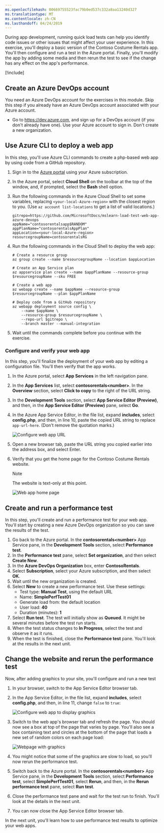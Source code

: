 ```yaml
---
ms.openlocfilehash: 00669755523fac79b0ed537c332a8aa13240d327
ms.translationtype: MT
ms.contentlocale: zh-CN
ms.lasthandoff: 04/24/2019
---
```

During app development, running quick load tests can help you identify code issues or other issues that might affect your user experience. In this exercise, you'll deploy a basic version of the Contoso Costume Rentals app. You'll then configure and run a test in the Azure portal. Finally, you'll modify the app by adding some media and then rerun the test to see if the change has any effect on the app's performance.

[!include[](../../../includes/azure-free-trial-note.md)]

## <a name="create-an-azure-devops-account"></a>Create an Azure DevOps account

You need an Azure DevOps account for the exercises in this module. Skip this step if you already have an Azure DevOps account associated with your Azure account.

- Go to https://dev.azure.com, and sign up for a DevOps account (if you don't already have one). Use your Azure account to sign in. Don't create a new organization.

## <a name="use-azure-cli-to-deploy-a-web-app"></a>Use Azure CLI to deploy a web app

In this step, you'll use Azure CLI commands to create a php-based web app by using code from a GitHub repository.

1. Sign in to the [Azure portal](https://portal.azure.com/?azure-portal=true) using your Azure subscription. 
2. In the Azure portal, select **Cloud Shell** on the toolbar at the top of the window, and, if prompted, select the **Bash** shell option.

3. Run the following commands in the Azure Cloud Shell to set some variables, replacing  `<your-local-Azure-region>` with the closest region to you. (Use `az account list-locations` to get a list of valid locations.)

    ```azurecli
    gitrepo=https://github.com/MicrosoftDocs/mslearn-load-test-web-app-azure-devops
    appName="contosorentalsapp$RANDOM"
    appPlanName="contosorentalsAppPlan"
    appLocation=<your-local-Azure-region>
    resourcegroupName=contosorentalsRG
    ```

4. Run the following commands in the Cloud Shell to deploy the web app:
    ```azurecli
    # Create a resource group
    az group create --name $resourcegroupName --location $appLocation

    # Create an App Service plan
    az appservice plan create --name $appPlanName --resource-group $resourcegroupName --sku FREE
    
    # Create a web app
    az webapp create --name $appName --resource-group $resourcegroupName --plan $appPlanName
    
    # Deploy code from a GitHub repository
    az webapp deployment source config \
        --name $appName \
        --resource-group $resourcegroupName \
        --repo-url $gitrepo \
        --branch master --manual-integration
    ```

5. Wait until the commands complete before you continue with the exercise.

### <a name="configure-and-verify-your-web-app"></a>Configure and verify your web app

In this step, you'll finalize the deployment of your web app by editing a configuration file. You'll then verify that the app works.

1. In the Azure portal, select **App Services** in the left navigation pane.
1. In the **App Services** list, select **contosorentals\<number\>**. In the **Overview** section, select **Click to copy** to the right of the URL string.
1. In the **Development Tools** section, select **App Service Editor (Preview)**, and then, in the **App Service Editor (Preview)** pane, select **Go**. 
1. In the Azure App Service Editor, in the file list, expand **includes**, select **config.php**, and then, in line 10, paste the copied URL string to replace `app-url-here`. (Don't remove the quotation marks.)

   ![Configure web app URL](../media/3-configure-webapp.png)

1. Open a new browser tab, paste the URL string you copied earlier into the address box, and select Enter.
1. Verify that you get the home page for the Contoso Costume Rentals website.

   > [!NOTE]
   > The website is text-only at this point.

   ![Web app home page](../media/3-webapp-default-page.png)

## <a name="create-and-run-a-performance-test"></a>Create and run a performance test
In this step, you'll create and run a performance test for your web app. You'll start by creating a new Azure DevOps organization so you can save the results of the test.

1. Go back to the Azure portal. In the **contosorentals\<number\>** App Service pane, in the **Development Tools** section, select **Performance test**.
1. In the **Performance test** pane, select **Set organization**, and then select **Create New**.
1. In the **Azure DevOps Organization** box, enter **ContosoRentals**.
1. Select **Subscription**, select your Azure subscription, and then select **OK**.
1. Wait until the new organization is created.
1. Select **New** to create a new performance test. Use these settings:
   - Test type: **Manual Test**, using the default URL
   - Name: **SimplePerfTest01**
   - Generate load from: the default location
   - User load: **40**
   - Duration (minutes): **1**
1. Select **Run test**. The test will initially show as **Queued**. It might be several minutes before the test run starts.
1. When the test status changes to **In Progress**, select the test and observe it as it runs.
1. When the test is finished, close the **Performance test** pane. You'll look at the results in the next unit.

## <a name="change-the-website-and-rerun-the-performance-test"></a>Change the website and rerun the performance test

 Now, after adding graphics to your site, you'll configure and run a new test

1. In your browser, switch to the App Service Editor browser tab.
1. In the App Service Editor, in the file list, expand **includes**, select **config.php**, and then, in line 11, change `false` to `true`:

   ![Configure web app to display graphics](../media/3-configure-webapp-graphics.png)
1. Switch to the web app's browser tab and refresh the page. You should now see a box at top of the page that varies by page. You'll also see a box containing text and circles at the bottom of the page that loads a new set of random colors on each page load:

   ![Webpage with graphics](../media/3-webapp-default-page-with-graphics.png)
1. You might notice that some of the graphics are slow to load, so you'll now rerun the performance test.
1. Switch back to the Azure portal. In the **contosorentals\<number\>** App Service pane, in the **Development Tools** section, select **Performance test**, select **SimplePerfTest01**, select **Rerun**, and then, in the **Rerun performance test** pane, select **Run test**.
1. Close the performance test pane and wait for the test run to finish. You'll look at the details in the next unit.
1. You can now close the App Service Editor browser tab.

In the next unit, you'll learn how to use performance test results to optimize your web apps.
